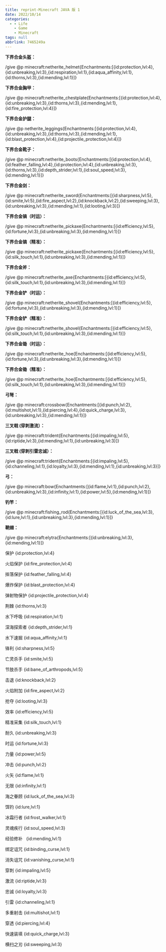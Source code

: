```yaml
---
title: reprint-Minecraft JAVA 版 1
date: 2022/10/14
categories:
  - - Life
    - Game
    - Minecraft
tags: null
abbrlink: 7465249a
---
```




**下界合金头盔：**

/give @p minecraft:netherite_helmet{Enchantments:[{id:protection,lvl:4},{id:unbreaking,lvl:3},{id:respiration,lvl:1},{id:aqua_affinity,lvl:1},{id:thorns,lvl:3},{id:mending,lvl:1}]}

**下界合金胸甲：**  

/give @p minecraft:netherite_chestplate{Enchantments:[{id:protection,lvl:4},{id:unbreaking,lvl:3},{id:thorns,lvl:3},{id:mending,lvl:1},{id:fire_protection,lvl:4}]}

**下界合金护腿：**

/give @p netherite_leggings{Enchantments:[{id:protection,lvl:4},{id:unbreaking,lvl:3},{id:thorns,lvl:3},{id:mending,lvl:1},{id:blast_protection,lvl:4},{id:projectile_protection,lvl:4}]}

**下界合金靴子：**

/give @p minecraft:netherite_boots{Enchantments:[{id:protection,lvl:4},{id:feather_falling,lvl:4},{id:protection,lvl:4},{id:unbreaking,lvl:3},{id:thorns,lvl:3},{id:depth_strider,lvl:1},{id:soul_speed,lvl:3},{id:mending,lvl:1}]}

**下界合金剑：**

/give @p minecraft:netherite_sword{Enchantments:[{id:sharpness,lvl:5},{id:smite,lvl:5},{id:fire_aspect,lvl:2},{id:knockback,lvl:2},{id:sweeping,lvl:3},{id:unbreaking,lvl:3},{id:mending,lvl:1},{id:looting,lvl:3}]}

**下界合金镐（时运）：**

/give @p minecraft:netherite_pickaxe{Enchantments:[{id:efficiency,lvl:5},{id:fortune,lvl:3},{id:unbreaking,lvl:3},{id:mending,lvl:1}]}

**下界合金镐（精准）：**

/give @p minecraft:netherite_pickaxe{Enchantments:[{id:efficiency,lvl:5},{id:silk_touch,lvl:1},{id:unbreaking,lvl:3},{id:mending,lvl:1}]}

**下界合金斧：**

/give @p minecraft:netherite_axe{Enchantments:[{id:efficiency,lvl:5},{id:silk_touch,lvl:1},{id:unbreaking,lvl:3},{id:mending,lvl:1}]}

**下界合金铲（时运）：**

/give @p minecraft:netherite_shovel{Enchantments:[{id:efficiency,lvl:5},{id:fortune,lvl:3},{id:unbreaking,lvl:3},{id:mending,lvl:1}]}

**下界合金铲（精准）：**

/give @p minecraft:netherite_shovel{Enchantments:[{id:efficiency,lvl:5},{id:silk_touch,lvl:1},{id:unbreaking,lvl:3},{id:mending,lvl:1}]}

**下界合金锄（时运）：**

/give @p minecraft:netherite_hoe{Enchantments:[{id:efficiency,lvl:5},{id:fortune,lvl:3},{id:unbreaking,lvl:3},{id:mending,lvl:1}]}

**下界合金锄（精准）：**

/give @p minecraft:netherite_hoe{Enchantments:[{id:efficiency,lvl:5},{id:silk_touch,lvl:1},{id:unbreaking,lvl:3},{id:mending,lvl:1}]}

**弓弩：**

/give @p minecraft:crossbow{Enchantments:[{id:punch,lvl:2},{id:multishot,lvl:1},{id:piercing,lvl:4},{id:quick_charge,lvl:3},{id:unbreaking,lvl:3},{id:mending,lvl:1}]}

**三叉戟 (穿刺激流）：**

/give @p minecraft:trident{Enchantments:[{id:impaling,lvl:5},{id:riptide,lvl:3},{id:mending,lvl:1},{id:unbreaking,lvl:3}]}

**三叉戟 (穿刺引雷忠诚）：**

/give @p minecraft:trident{Enchantments:[{id:impaling,lvl:5},{id:channeling,lvl:1},{id:loyalty,lvl:3},{id:mending,lvl:1},{id:unbreaking,lvl:3}]}

**弓：**

/give @p minecraft:bow{Enchantments:[{id:flame,lvl:1},{id:punch,lvl:2},{id:unbreaking,lvl:3},{id:infinity,lvl:1},{id:power,lvl:5},{id:mending,lvl:1}]}

**钓竿：**

/give @p minecraft:fishing_rod{Enchantments:[{id:luck_of_the_sea,lvl:3},{id:lure,lvl:1},{id:unbreaking,lvl:3},{id:mending,lvl:1}]}

**鞘翅：**

/give @p minecraft:elytra{Enchantments:[{id:unbreaking,lvl:3},{id:mending,lvl:1}]}

保护 {id:protection,lvl:4}

火焰保护 {id:fire_protection,lvl:4}

摔落保护 {id:feather_falling,lvl:4}

爆炸保护 {id:blast_protection,lvl:4}

弹射物保护 {id:projectile_protection,lvl:4}

荆棘 {id:thorns,lvl:3}

水下呼吸 {id:respiration,lvl:1}

深海探索者 {id:depth_strider,lvl:1}

水下速掘 {id:aqua_affinity,lvl:1}

锋利 {id:sharpness,lvl:5}

亡灵杀手 {id:smite,lvl:5}

节肢杀手 {id:bane_of_arthropods,lvl:5}

击退 {id:knockback,lvl:2}

火焰附加 {id:fire_aspect,lvl:2}

抢夺 {id:looting,lvl:3}

效率 {id:efficiency,lvl:5}

精准采集 {id:silk_touch,lvl:1}

耐久 {id:unbreaking,lvl:3}

时运 {id:fortune,lvl:3}

力量 {id:power,lvl:5}

冲击 {id:punch,lvl:2}

火矢 {id:flame,lvl:1}

无限 {id:infinity,lvl:1}

海之眷顾 {id:luck_of_the_sea,lvl:3}

饵钓 {id:lure,lvl:1}

冰霜行者 {id:frost_walker,lvl:1}

灵魂疾行 {id:soul_speed,lvl:3}

经验修补   {id:mending,lvl:1}

绑定诅咒 {id:binding_curse,lvl:1}

消失诅咒 {id:vanishing_curse,lvl:1}

穿刺 {id:impaling,lvl:5}

激流 {id:riptide,lvl:3}

忠诚 {id:loyalty,lvl:3}

引雷 {id:channeling,lvl:1}

多重射击 {id:multishot,lvl:1}

穿透 {id:piercing,lvl:4}

快速装填 {id:quick_charge,lvl:3}

横扫之刃 {id:sweeping,lvl:3}